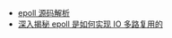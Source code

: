 - [epoll 源码解析](https://mp.weixin.qq.com/s/OmRdUgO1guMX76EdZn11UQ)
- [深入揭秘 epoll 是如何实现 IO 多路复用的](https://mp.weixin.qq.com/s/OmRdUgO1guMX76EdZn11UQ)